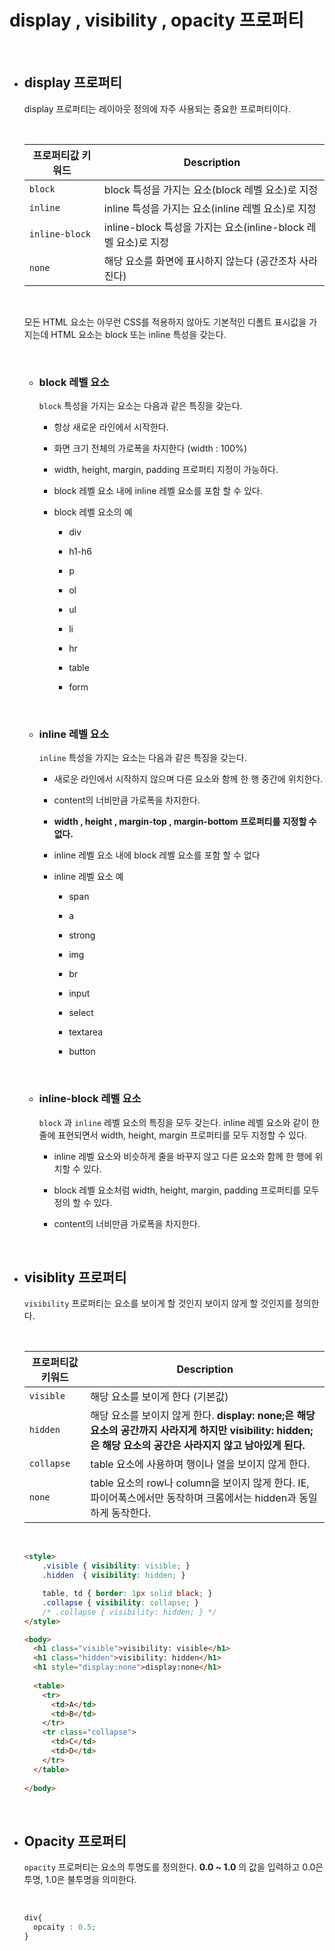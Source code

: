# display , visibility , opacity 프로퍼티

<br>

- ## display 프로퍼티

  display 프로퍼티는 레이아웃 정의에 자주 사용되는 중요한 프로퍼티이다.

  <br>

  | 프로퍼티값 키워드 | Description                                                  |
  | ----------------- | ------------------------------------------------------------ |
  | `block`           | block 특성을 가지는 요소(block 레벨 요소)로 지정             |
  | `inline`          | inline 특성을 가지는 요소(inline 레벨 요소)로 지정           |
  | `inline-block`    | inline-block 특성을 가지는 요소(inline-block 레벨 요소)로 지정 |
  | `none`            | 해당 요소를 화면에 표시하지 않는다 (공간조차 사라진다)       |

  <br>

  모든 HTML 요소는 아무런 CSS를 적용하지 않아도 기본적인 디폴트 표시값을 가지는데 HTML 요소는 block 또는 inline 특성을 갖는다.

  <br>

  - ### block 레벨 요소

    `block` 특성을 가지는 요소는 다음과 같은 특징을 갖는다.

    - 항상 새로운 라인에서 시작한다.

    - 화면 크기 전체의 가로폭을 차지한다 (width : 100%)

    - width, height, margin, padding 프로퍼티 지정이 가능하다.

    - block 레벨 요소 내에 inline 레벨 요소를 포함 할 수 있다.

    - block 레벨 요소의 예

      - div

      - h1-h6

      - p

      - ol

      - ul

      - li

      - hr

      - table

      - form

        <br>

  - ### inline 레벨 요소

    `inline` 특성을 가지는 요소는 다음과 같은 특징을 갖는다.

    - 새로운 라인에서 시작하지 않으며 다른 요소와 함께 한 행 중간에 위치한다.

    - content의 너비만큼 가로폭을 차지한다.

    - **width , height , margin-top , margin-bottom 프로퍼티를 지정할 수 없다.**

    - inline 레벨 요소 내에 block 레벨 요소를 포함 할 수 없다

    - inline 레벨 요소 예

      - span

      - a

      - strong

      - img

      - br

      - input

      - select

      - textarea

      - button

        <br>

  - ### inline-block 레벨 요소

    `block` 과 `inline` 레벨 요소의 특징을 모두 갖는다. inline 레벨 요소와 같이 한 줄에 표현되면서 width, height, margin 프로퍼티를 모두 지정할 수 있다.

    - inline 레벨 요소와 비슷하게 줄을 바꾸지 않고 다른 요소와 함께 한 행에 위치할 수 있다.

    - block 레벨 요소처럼 width, height, margin, padding 프로퍼티를 모두 정의 할 수 있다.

    - content의 너비만큼 가로폭을 차지한다.

      <br>

- ## visiblity 프로퍼티

  `visibility` 프로퍼티는 요소를 보이게 할 것인지 보이지 않게 할 것인지를 정의한다.

  <br>

  | 프로퍼티값 키워드 | Description                                                  |
  | ----------------- | ------------------------------------------------------------ |
  | `visible`         | 해당 요소를 보이게 한다 (기본값)                             |
  | `hidden`          | 해당 요소를 보이지 않게 한다. **display: none;은 해당 요소의 공간까지 사라지게 하지만 visibility: hidden;은 해당 요소의 공간은 사라지지 않고 남아있게 된다.** |
  | `collapse`        | table 요소에 사용하며 행이나 열을 보이지 않게 한다.          |
  | `none`            | table 요소의 row나 column을 보이지 않게 한다. IE, 파이어폭스에서만 동작하며 크롬에서는 hidden과 동일하게 동작한다. |

  <br>

  ~~~html
  <style>
      .visible { visibility: visible; }
      .hidden  { visibility: hidden; }
  
      table, td { border: 1px solid black; }
      .collapse { visibility: collapse; }
      /* .collapse { visibility: hidden; } */
  </style>
  
  <body>
    <h1 class="visible">visibility: visible</h1>
    <h1 class="hidden">visibility: hidden</h1>
    <h1 style="display:none">display:none</h1>
      
    <table>
      <tr>
        <td>A</td>
        <td>B</td>
      </tr>
      <tr class="collapse">
        <td>C</td>
        <td>D</td>
      </tr>
    </table>
      
  </body>
  ~~~

  <br>

- ## Opacity 프로퍼티

  `opacity` 프로퍼티는 요소의 투명도를 정의한다. **0.0 ~ 1.0** 의 값을 입력하고 0.0은 투명, 1.0은 불투명을 의미한다.

  <br>

  ~~~css
  div{
  	opcaity : 0.5;
  }
  ~~~

  <br>
